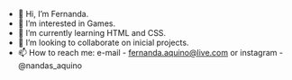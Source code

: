 - 👋 Hi, I’m Fernanda.
- 👀 I’m interested in Games.
- 🌱 I’m currently learning HTML and CSS.
- 💞️ I’m looking to collaborate on inicial projects.
- 📫 How to reach me: e-mail - fernanda.aquino@live.com or instagram - @nandas_aquino 

<!---
Blessthemess/Blessthemess is a ✨ special ✨ repository because its `README.md` (this file) appears on your GitHub profile.
You can click the Preview link to take a look at your changes.
--->
